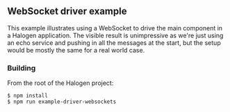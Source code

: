 ## WebSocket driver example

This example illustrates using a WebSocket to drive the main component in a Halogen application. The visible result is unimpressive as we're just using an echo service and pushing in all the messages at the start, but the setup would be mostly the same for a real world case.

### Building

From the root of the Halogen project:

```
$ npm install
$ npm run example-driver-websockets
```
